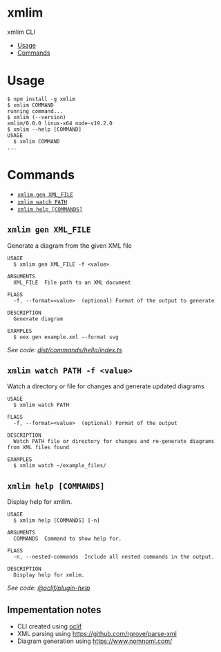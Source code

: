 # xmlim

xmlim CLI

<!-- toc -->

- [Usage](#usage)
- [Commands](#commands)
<!-- tocstop -->

# Usage

<!-- usage -->

```sh-session
$ npm install -g xmlim
$ xmlim COMMAND
running command...
$ xmlim (--version)
xmlim/0.0.0 linux-x64 node-v19.2.0
$ xmlim --help [COMMAND]
USAGE
  $ xmlim COMMAND
...
```

<!-- usagestop -->

# Commands

<!-- commands -->

- [`xmlim gen XML_FILE`](#xmlim-gen-xml_file)
- [`xmlim watch PATH`](#xmlim-watch_path)
- [`xmlim help [COMMANDS]`](#xmlim-help-commands)

## `xmlim gen XML_FILE`

Generate a diagram from the given XML file

```
USAGE
  $ xmlim gen XML_FILE -f <value>

ARGUMENTS
  XML_FILE  File path to an XML document

FLAGS
  -f, --format=<value>  (optional) Format of the output to generate

DESCRIPTION
  Generate diagram

EXAMPLES
  $ oex gen example.xml --format svg
```

_See code: [dist/commands/hello/index.ts](https://github.com/zflat/xmlim/blob/v0.0.0/dist/commands/gen/index.ts)_

## `xmlim watch PATH -f <value>`

Watch a directory or file for changes and generate updated diagrams

```
USAGE
  $ xmlim watch PATH

FLAGS
  -f, --format=<value>  (optional) Format of the output

DESCRIPTION
  Watch PATH file or directory for changes and re-generate diagrams from XML files found

EXAMPLES
  $ xmlim watch ~/example_files/
```

## `xmlim help [COMMANDS]`

Display help for xmlim.

```
USAGE
  $ xmlim help [COMMANDS] [-n]

ARGUMENTS
  COMMANDS  Command to show help for.

FLAGS
  -n, --nested-commands  Include all nested commands in the output.

DESCRIPTION
  Display help for xmlim.
```

_See code: [@oclif/plugin-help](https://github.com/oclif/plugin-help/blob/v5.2.7/src/commands/help.ts)_

<!-- commandsstop -->

## Impementation notes

- CLI created using [oclif](https://github.com/oclif/oclif)
- XML parsing using https://github.com/rgrove/parse-xml
- Diagram generation using https://www.nomnoml.com/
